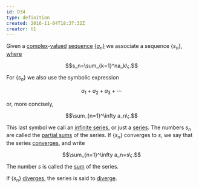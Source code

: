 ```yaml
---
id: D34
type: definition
created: 2016-11-04T18:37:32Z
creator: U1
---
```

Given a [complex](#complex-number)-[valued](D16#function-values) [sequence](D19#sequence) [$\{a_n\}$](D19#notation-sequence-curly-braces-x-n) we associate a sequence $\{s_n\}$, [where](D33#notation-complex-finite-summation)

$$s_n=\sum_{k=1}^na_k\;.$$

For $\{s_n\}$ we also use the symbolic expression

$$a_1+a_2+a_3+\cdots$$

or, more concisely,

$$\sum_{n=1}^\infty a_n\;.$$

This last symbol we call an [infinite series](=infinite-complex-series), or just a [series](=complex-series). The numbers $s_n$ are called the [partial sums](=complex-series-partial-sum) of the series. If $\{s_n\}$ converges to $s$, we say that the series [converges](=complex-series-converges), and write

$$\sum_{n=1}^\infty a_n=s\;.$$

The number $s$ is called the [sum](=sum-of-complex-series) of the series.

If $\{s_n\}$ [diverges](D25#sequence-diverges), the series is said to [diverge](=complex-series-diverges).
